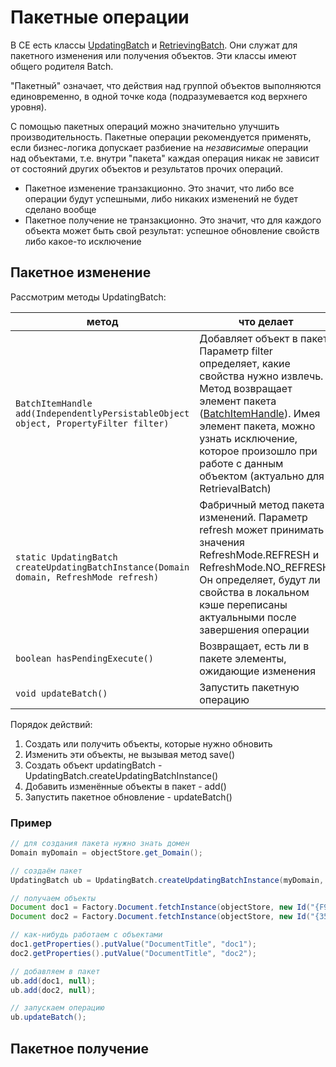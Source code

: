 # Пакетные операции

В CE есть классы [UpdatingBatch](https://www.ibm.com/support/knowledgecenter/en/SSNW2F_4.5.1/com.ibm.p8.doc/developer_help/content_engine_api/javadocs/com/filenet/api/core/UpdatingBatch.html) и [RetrievingBatch](https://www.ibm.com/support/knowledgecenter/en/SSNW2F_4.5.1/com.ibm.p8.doc/developer_help/content_engine_api/javadocs/com/filenet/api/core/RetrievingBatch.html). Они служат для пакетного изменения или получения объектов. Эти классы имеют общего родителя Batch.

"Пакетный" означает, что действия над группой объектов выполняются единовременно, в одной точке кода (подразумевается код верхнего уровня).

С помощью пакетных операций можно значительно улучшить производительность. Пакетные операции рекомендуется применять, если бизнес-логика допускает разбиение на *независимые* операции над объектами, т.е. внутри "пакета" каждая операция никак не зависит от состояний других объектов и результатов прочих операций.

* Пакетное изменение транзакционно. Это значит, что либо все операции будут успешными, либо никаких изменений не будет сделано вообще
* Пакетное получение не транзакционно. Это значит, что для каждого объекта может быть свой результат: успешное обновление свойств либо какое-то исключение

## Пакетное изменение

Рассмотрим методы UpdatingBatch:

метод | что делает
------------ | -------------
`BatchItemHandle add(IndependentlyPersistableObject object, PropertyFilter filter)`|Добавляет объект в пакет. Параметр filter определяет, какие свойства нужно извлечь. Метод возвращает элемент пакета ([BatchItemHandle](https://www.ibm.com/support/knowledgecenter/en/SSNW2F_4.5.1/com.ibm.p8.doc/developer_help/content_engine_api/javadocs/com/filenet/api/core/BatchItemHandle.html)). Имея элемент пакета, можно узнать исключение, которое произошло при работе с данным объектом (актуально для RetrievalBatch)
`static UpdatingBatch createUpdatingBatchInstance(Domain domain, RefreshMode refresh)`|Фабричный метод пакета изменений. Параметр refresh может принимать значения RefreshMode.REFRESH и RefreshMode.NO_REFRESH. Он определяет, будут ли свойства в локальном кэше переписаны актуальными после завершения операции
`boolean hasPendingExecute()`|Возвращает, есть ли в пакете элементы, ожидающие изменения
`void updateBatch()`|Запустить пакетную операцию

Порядок действий:

1. Создать или получить объекты, которые нужно обновить
2. Изменить эти объекты, не вызывая метод save()
3. Создать объект updatingBatch  - UpdatingBatch.createUpdatingBatchInstance()
4. Добавить изменённые объекты в пакет - add()
5. Запустить пакетное обновление - updateBatch()

### Пример

```java
// для создания пакета нужно знать домен
Domain myDomain = objectStore.get_Domain();

// создаём пакет
UpdatingBatch ub = UpdatingBatch.createUpdatingBatchInstance(myDomain, RefreshMode.REFRESH);

// получаем объекты
Document doc1 = Factory.Document.fetchInstance(objectStore, new Id("{F905DBD6-5A69-4252-9985-2D3DD28D7FBA}"), null);
Document doc2 = Factory.Document.fetchInstance(objectStore, new Id("{35026B90-B443-40CA-B5C3-66BEAD13E2B7}"), null);

// как-нибудь работаем с объектами
doc1.getProperties().putValue("DocumentTitle", "doc1"); 
doc2.getProperties().putValue("DocumentTitle", "doc2"); 

// добавляем в пакет
ub.add(doc1, null);  
ub.add(doc2, null);  

// запускаем операцию
ub.updateBatch();
```

## Пакетное получение
